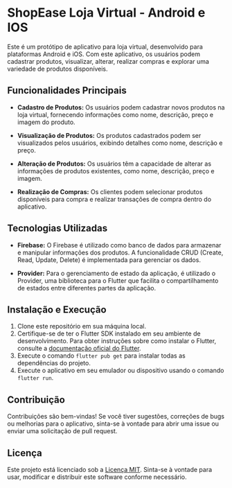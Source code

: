 # ShopEase Loja Virtual  - Android e IOS

Este é um protótipo de aplicativo para loja virtual, desenvolvido para plataformas Android e iOS. Com este aplicativo, os usuários podem cadastrar produtos, visualizar, alterar, realizar compras e explorar uma variedade de produtos disponíveis.

## Funcionalidades Principais

- **Cadastro de Produtos:** Os usuários podem cadastrar novos produtos na loja virtual, fornecendo informações como nome, descrição, preço e imagem do produto.

- **Visualização de Produtos:** Os produtos cadastrados podem ser visualizados pelos usuários, exibindo detalhes como nome, descrição e preço.

- **Alteração de Produtos:** Os usuários têm a capacidade de alterar as informações de produtos existentes, como nome, descrição, preço e imagem.

- **Realização de Compras:** Os clientes podem selecionar produtos disponíveis para compra e realizar transações de compra dentro do aplicativo.

## Tecnologias Utilizadas

- **Firebase:** O Firebase é utilizado como banco de dados para armazenar e manipular informações dos produtos. A funcionalidade CRUD (Create, Read, Update, Delete) é implementada para gerenciar os dados.

- **Provider:** Para o gerenciamento de estado da aplicação, é utilizado o Provider, uma biblioteca para o Flutter que facilita o compartilhamento de estados entre diferentes partes da aplicação.

## Instalação e Execução

1. Clone este repositório em sua máquina local.
2. Certifique-se de ter o Flutter SDK instalado em seu ambiente de desenvolvimento. Para obter instruções sobre como instalar o Flutter, consulte a [documentação oficial do Flutter](https://flutter.dev/docs/get-started/install).
3. Execute o comando `flutter pub get` para instalar todas as dependências do projeto.
4. Execute o aplicativo em seu emulador ou dispositivo usando o comando `flutter run`.

## Contribuição

Contribuições são bem-vindas! Se você tiver sugestões, correções de bugs ou melhorias para o aplicativo, sinta-se à vontade para abrir uma issue ou enviar uma solicitação de pull request.

## Licença

Este projeto está licenciado sob a [Licença MIT](LICENSE). Sinta-se à vontade para usar, modificar e distribuir este software conforme necessário.
